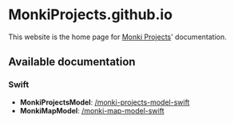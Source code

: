 # MonkiProjects.github.io

This website is the home page for [Monki Projects](https://monkiprojects.com)' documentation.

## Available documentation

### Swift

- **MonkiProjectsModel**: [/monki-projects-model-swift](https://monkiprojects.github.io/monki-projects-model-swift/)
- **MonkiMapModel**: [/monki-map-model-swift](https://monkiprojects.github.io/monki-map-model-swift/)
